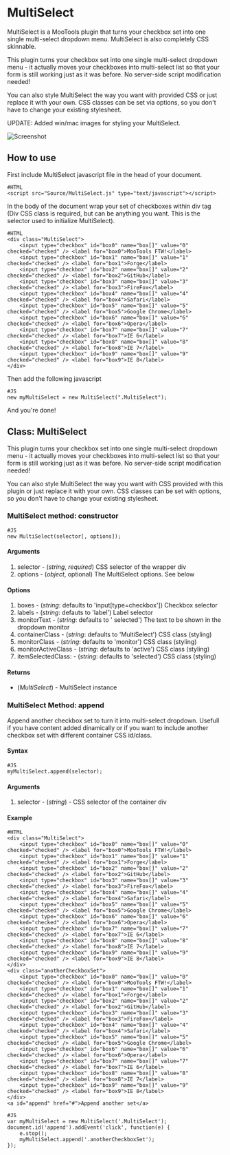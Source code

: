 MultiSelect
===============

MultiSelect is a MooTools plugin that turns your checkbox set into one single multi-select dropdown menu. MultiSelect is also completely CSS skinnable.

This plugin turns your checkbox set into one single multi-select dropdown menu - it actually moves your checkboxes into multi-select list so that your form is still working just as it was before. No server-side script modification needed!

You can also style MultiSelect the way you want with provided CSS or just replace it with your own. CSS classes can be set via options, so you don't have to change your existing stylesheet.

UPDATE: Added win/mac images for styling your MultiSelect.

![Screenshot](http://users.skavt.net/bmalezic/MultiSelect/screenshot.png)

How to use
----------

First include MultiSelect javascript file in the head of your document.

	#HTML
	<script src="Source/MultiSelect.js" type="text/javascript"></script>

In the body of the document wrap your set of checkboxes within div tag (Div CSS class is required, but can be anything you want. This is the selector used to initialize MultiSelect).

	#HTML
	<div class="MultiSelect">
		<input type="checkbox" id="box0" name="box[]" value="0" checked="checked" /> <label for="box0">MooTools FTW!</label>
		<input type="checkbox" id="box1" name="box[]" value="1" checked="checked" /> <label for="box1">Forge</label>
		<input type="checkbox" id="box2" name="box[]" value="2" checked="checked" /> <label for="box2">GitHub</label>
		<input type="checkbox" id="box3" name="box[]" value="3" checked="checked" /> <label for="box3">FireFox</label>
		<input type="checkbox" id="box4" name="box[]" value="4" checked="checked" /> <label for="box4">Safari</label>
		<input type="checkbox" id="box5" name="box[]" value="5" checked="checked" /> <label for="box5">Google Chrome</label>
		<input type="checkbox" id="box6" name="box[]" value="6" checked="checked" /> <label for="box6">Opera</label>
		<input type="checkbox" id="box7" name="box[]" value="7" checked="checked" /> <label for="box7">IE 6</label>
		<input type="checkbox" id="box8" name="box[]" value="8" checked="checked" /> <label for="box8">IE 7</label>
		<input type="checkbox" id="box9" name="box[]" value="9" checked="checked" /> <label for="box9">IE 8</label>
	</div>
	
	
Then add the following javascript

	#JS
	new myMultiSelect = new MultiSelect(".MultiSelect");
	
And you're done!	


## Class: MultiSelect ##
This plugin turns your checkbox set into one single multi-select dropdown menu - it actually moves your checkboxes into multi-select list so that your form is still working just as it was before. No server-side script modification needed!

You can also style MultiSelect the way you want with CSS provided with this plugin or just replace it with your own. CSS classes can be set with options, so you don't have to change your existing stylesheet.

### MultiSelect method: constructor ###

	#JS
	new MultiSelect(selector[, options]);

#### Arguments ####
1. selector - (*string*, *required*) CSS selector of the wrapper div
2. options - (*object*, optional) The MultiSelect options. See below

#### Options ####
1. boxes - (*string*: defaults to 'input[type=checkbox']) Checkbox selector
2. labels - (*string*: defauts to 'label') Label selector
3. monitorText - (*string*: defaults to ' selected') The text to be shown in the dropdown monitor
4. containerClass - (*string*: defaults to 'MultiSelect') CSS class (styling)
5. monitorClass - (*string*: defaults to 'monitor') CSS class (styling)
6. monitorActiveClass - (*string*: defaults to 'active') CSS class (styling)
7. itemSelectedClass: - (*string*: defaults to 'selected') CSS class (styling)

#### Returns ####

- (*MultiSelect*) - MultiSelect instance


### MultiSelect Method: append ###

Append another checkbox set to turn it into multi-select dropdown. Usefull if you have content added dinamically or if you want to include another checkbox set with different container CSS id/class.

#### Syntax ####
	
	#JS
	myMultiSelect.append(selector);
	
#### Arguments ####

1. selector - (*string*) - CSS selector of the container div

#### Example ####

	#HTML
	<div class="MultiSelect">
		<input type="checkbox" id="box0" name="box[]" value="0" checked="checked" /> <label for="box0">MooTools FTW!</label>
		<input type="checkbox" id="box1" name="box[]" value="1" checked="checked" /> <label for="box1">Forge</label>
		<input type="checkbox" id="box2" name="box[]" value="2" checked="checked" /> <label for="box2">GitHub</label>
		<input type="checkbox" id="box3" name="box[]" value="3" checked="checked" /> <label for="box3">FireFox</label>
		<input type="checkbox" id="box4" name="box[]" value="4" checked="checked" /> <label for="box4">Safari</label>
		<input type="checkbox" id="box5" name="box[]" value="5" checked="checked" /> <label for="box5">Google Chrome</label>
		<input type="checkbox" id="box6" name="box[]" value="6" checked="checked" /> <label for="box6">Opera</label>
		<input type="checkbox" id="box7" name="box[]" value="7" checked="checked" /> <label for="box7">IE 6</label>
		<input type="checkbox" id="box8" name="box[]" value="8" checked="checked" /> <label for="box8">IE 7</label>
		<input type="checkbox" id="box9" name="box[]" value="9" checked="checked" /> <label for="box9">IE 8</label>
	</div>
	<div class="anotherCheckboxSet">
		<input type="checkbox" id="box0" name="box[]" value="0" checked="checked" /> <label for="box0">MooTools FTW!</label>
		<input type="checkbox" id="box1" name="box[]" value="1" checked="checked" /> <label for="box1">Forge</label>
		<input type="checkbox" id="box2" name="box[]" value="2" checked="checked" /> <label for="box2">GitHub</label>
		<input type="checkbox" id="box3" name="box[]" value="3" checked="checked" /> <label for="box3">FireFox</label>
		<input type="checkbox" id="box4" name="box[]" value="4" checked="checked" /> <label for="box4">Safari</label>
		<input type="checkbox" id="box5" name="box[]" value="5" checked="checked" /> <label for="box5">Google Chrome</label>
		<input type="checkbox" id="box6" name="box[]" value="6" checked="checked" /> <label for="box6">Opera</label>
		<input type="checkbox" id="box7" name="box[]" value="7" checked="checked" /> <label for="box7">IE 6</label>
		<input type="checkbox" id="box8" name="box[]" value="8" checked="checked" /> <label for="box8">IE 7</label>
		<input type="checkbox" id="box9" name="box[]" value="9" checked="checked" /> <label for="box9">IE 8</label>
	</div>
	<a id="append" href="#">Append another set</a>

	#JS
	var myMultiSelect = new MultiSelect('.MultiSelect');
	document.id('append').addEvent('click', function(e) {
		e.stop();
		myMultiSelect.append('.anotherCheckboxSet');
	});
